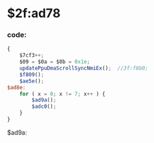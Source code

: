 ﻿
# $2f:ad78 

### code:
```js
{
    $7cf3++;
    $09 = $0a = $0b = 0x1e;
    updatePpuDmaScrollSyncNmiEx();  //3f:f8b0;
    $f809();
    $ae5e();
$ad8e:
    for ( x = 0; x != 7; x++ ) {
        $ad9a();
        $adc0();
    }
}
```
$ad9a:


